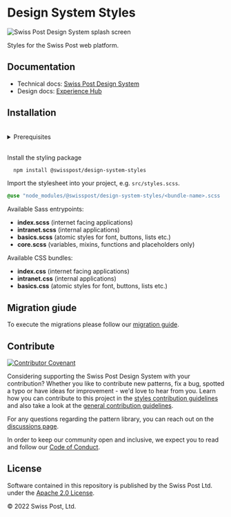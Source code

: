 # Design System Styles

![Swiss Post Design System splash screen](https://user-images.githubusercontent.com/1659006/187683368-d3aa2534-84be-4580-846e-2cad3796b573.png)

Styles for the Swiss Post web platform.

## Documentation

- Technical docs: [Swiss Post Design System](https://design-system.post.ch)
- Design docs: [Experience Hub](https://www.experience-hub.ch/document/2803)

## Installation

<br>
<details>
  <summary>Prerequisites</summary>
  
  In order to be able to use `npm` commands, [node.js](https://nodejs.org/en/) needs to be installed on your machine.

The `scss` files in our styling package make use of the latest features of Sass. If you are planning to compile the .scss files in your project, be sure to use an up to date version of the latest Sass implementation ([dart-sass](https://sass-lang.com/dart-sass), `npm i sass@latest`). LibSass or Ruby Sass are not supported. If you can not meet this prerequisite, you can still use the precompiled CSS files included in the styling package.

</details>
<br>

Install the styling package

```bash
  npm install @swisspost/design-system-styles
```

Import the stylesheet into your project, e.g. `src/styles.scss`.

```scss
@use "node_modules/@swisspost/design-system-styles/<bundle-name>.scss
```

Available Sass entrypoints:

- **index.scss** (internet facing applications)
- **intranet.scss** (internal applications)
- **basics.scss** (atomic styles for font, buttons, lists etc.)
- **core.scss** (variables, mixins, functions and placeholders only)

Available CSS bundles:

- **index.css** (internet facing applications)
- **intranet.css** (internal applications)
- **basics.css** (atomic styles for font, buttons, lists etc.)

## Migration giude

To execute the migrations please follow our [migration guide](https://design-system.post.ch/).

## Contribute

[![Contributor Covenant](https://img.shields.io/badge/Contributor%20Covenant-2.1-4baaaa.svg)](CODE_OF_CONDUCT.md)

Considering supporting the Swiss Post Design System with your contribution? Whether you like to contribute new patterns, fix a bug, spotted a typo or have ideas for improvement - we'd love to hear from you. Learn how you can contribute to this project in the [styles contribution guidelines](./CONTRIBUTING.md) and also take a look at the [general contribution guidelines](../../CONTRIBUTING.md).

For any questions regarding the pattern library, you can reach out on the [discussions page](https://github.com/swisspost/design-system/discussions).

In order to keep our community open and inclusive, we expect you to read and follow our [Code of Conduct](/CODE_OF_CONDUCT.md).

## License

Software contained in this repository is published by the Swiss Post Ltd. under the [Apache 2.0 License](./LICENSE).

© 2022 Swiss Post, Ltd.
